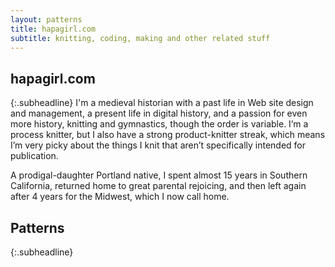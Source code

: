 ```yaml
---
layout: patterns
title: hapagirl.com
subtitle: knitting, coding, making and other related stuff
---
```


## hapagirl.com
{:.subheadline}
I'm a medieval historian with a past life in Web site design and management, a present life in digital history, and a passion for even more history, knitting and gymnastics, though the order is variable. I’m a process knitter, but I also have a strong product-knitter streak, which means I’m very picky about the things I knit that aren’t specifically intended for publication.

A prodigal-daughter Portland native, I spent almost 15 years in Southern California, returned home to great parental rejoicing, and then left again after 4 years for the Midwest, which I now call home.

## Patterns
{:.subheadline}
